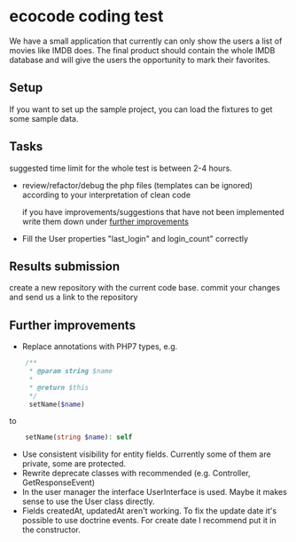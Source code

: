 # ecocode coding test

We have a small application that currently can only show the users a list of movies like IMDB does. 
The final product should contain the whole IMDB database and will give the users the opportunity
to mark their favorites. 




## Setup
If you want to set up the sample project, you can load the fixtures to get some sample data.


## Tasks
suggested time limit for the whole test is between 2-4 hours.

- review/refactor/debug the php files (templates can be ignored) according to your interpretation of clean code
  
  if you have improvements/suggestions that have not been implemented write them down under 
  [further improvements](#markdown-header-further-improvements) 
- Fill the User properties "last_login" and login_count" correctly



## Results submission
create a new repository with the current code base. commit your changes and send us a link to the repository


## Further improvements
- Replace annotations with PHP7 types, e.g.
```php
    /**
     * @param string $name
     *
     * @return $this
     */
     setName($name)
```
to
```php
    setName(string $name): self
```
- Use consistent visibility for entity fields. Currently some of them are private, some are protected.
- Rewrite deprecate classes with recommended (e.g. Controller, GetResponseEvent)
- In the user manager the interface UserInterface is used. Maybe it makes sense to use the User class directly.
- Fields createdAt, updatedAt aren't working. To fix the update date it's possible to use doctrine events. For create date I recommend put it in the constructor.
